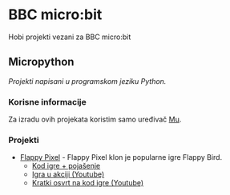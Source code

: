 # BBC micro:bit
Hobi projekti vezani za BBC micro:bit


## Micropython
*Projekti napisani u programskom jeziku Python.*

### Korisne informacije
Za izradu ovih projekata koristim samo uređivač [Mu](https://codewith.mu/).

### Projekti
- [Flappy Pixel](https://github.com/bosnivan/micro-bit/blob/master/micropython/flappy_pixel.py) - Flappy Pixel klon je popularne igre Flappy Bird.
    * [Kod igre + pojašenje](https://github.com/bosnivan/micro-bit/blob/master/micropython/flappy_pixel%20(komentari).py)
    * [Igra u akciji (Youtube)](https://youtu.be/BUWcturvx7s)
    * [Kratki osvrt na kod igre (Youtube)](https://youtu.be/8XsBaAxU-3c)
